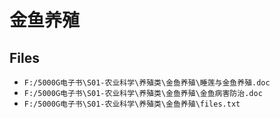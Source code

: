 # 金鱼养殖

## Files

- `F:/5000G电子书\S01-农业科学\养殖类\金鱼养殖\睡莲与金鱼养殖.doc`
- `F:/5000G电子书\S01-农业科学\养殖类\金鱼养殖\金鱼病害防治.doc`
- `F:/5000G电子书\S01-农业科学\养殖类\金鱼养殖\files.txt`

